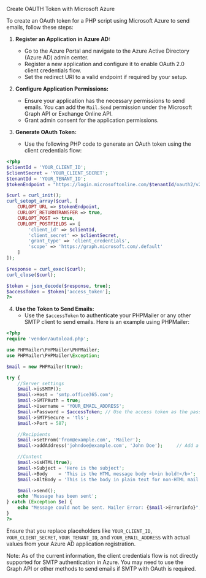 Create OAUTH Token with Microsoft Azure

To create an OAuth token for a PHP script using Microsoft Azure to send emails, follow these steps:

1. **Register an Application in Azure AD:**
   - Go to the Azure Portal and navigate to the Azure Active Directory (Azure AD) admin center.
   - Register a new application and configure it to enable OAuth 2.0 client credentials flow.
   - Set the redirect URI to a valid endpoint if required by your setup.

2. **Configure Application Permissions:**
   - Ensure your application has the necessary permissions to send emails. You can add the `Mail.Send` permission under the Microsoft Graph API or Exchange Online API.
   - Grant admin consent for the application permissions.

3. **Generate OAuth Token:**
   - Use the following PHP code to generate an OAuth token using the client credentials flow:

```php
<?php
$clientId = 'YOUR_CLIENT_ID';
$clientSecret = 'YOUR_CLIENT_SECRET';
$tenantId = 'YOUR_TENANT_ID';
$tokenEndpoint = "https://login.microsoftonline.com/$tenantId/oauth2/v2.0/token";

$curl = curl_init();
curl_setopt_array($curl, [
    CURLOPT_URL => $tokenEndpoint,
    CURLOPT_RETURNTRANSFER => true,
    CURLOPT_POST => true,
    CURLOPT_POSTFIELDS => [
        'client_id' => $clientId,
        'client_secret' => $clientSecret,
        'grant_type' => 'client_credentials',
        'scope' => 'https://graph.microsoft.com/.default'
    ]
]);

$response = curl_exec($curl);
curl_close($curl);

$token = json_decode($response, true);
$accessToken = $token['access_token'];
?>
```

4. **Use the Token to Send Emails:**
   - Use the `$accessToken` to authenticate your PHPMailer or any other SMTP client to send emails. Here is an example using PHPMailer:

```php
<?php
require 'vendor/autoload.php';

use PHPMailer\PHPMailer\PHPMailer;
use PHPMailer\PHPMailer\Exception;

$mail = new PHPMailer(true);

try {
    //Server settings
    $mail->isSMTP();
    $mail->Host = 'smtp.office365.com';
    $mail->SMTPAuth = true;
    $mail->Username = 'YOUR_EMAIL_ADDRESS';
    $mail->Password = $accessToken; // Use the access token as the password
    $mail->SMTPSecure = 'tls';
    $mail->Port = 587;

    //Recipients
    $mail->setFrom('from@example.com', 'Mailer');
    $mail->addAddress('johndoe@example.com', 'John Doe');     // Add a recipient

    //Content
    $mail->isHTML(true);
    $mail->Subject = 'Here is the subject';
    $mail->Body    = 'This is the HTML message body <b>in bold!</b>';
    $mail->AltBody = 'This is the body in plain text for non-HTML mail clients';

    $mail->send();
    echo 'Message has been sent';
} catch (Exception $e) {
    echo "Message could not be sent. Mailer Error: {$mail->ErrorInfo}";
}
?>
```

Ensure that you replace placeholders like `YOUR_CLIENT_ID`, `YOUR_CLIENT_SECRET`, `YOUR_TENANT_ID`, and `YOUR_EMAIL_ADDRESS` with actual values from your Azure AD application registration.

Note: As of the current information, the client credentials flow is not directly supported for SMTP authentication in Azure. You may need to use the Graph API or other methods to send emails if SMTP with OAuth is required.
